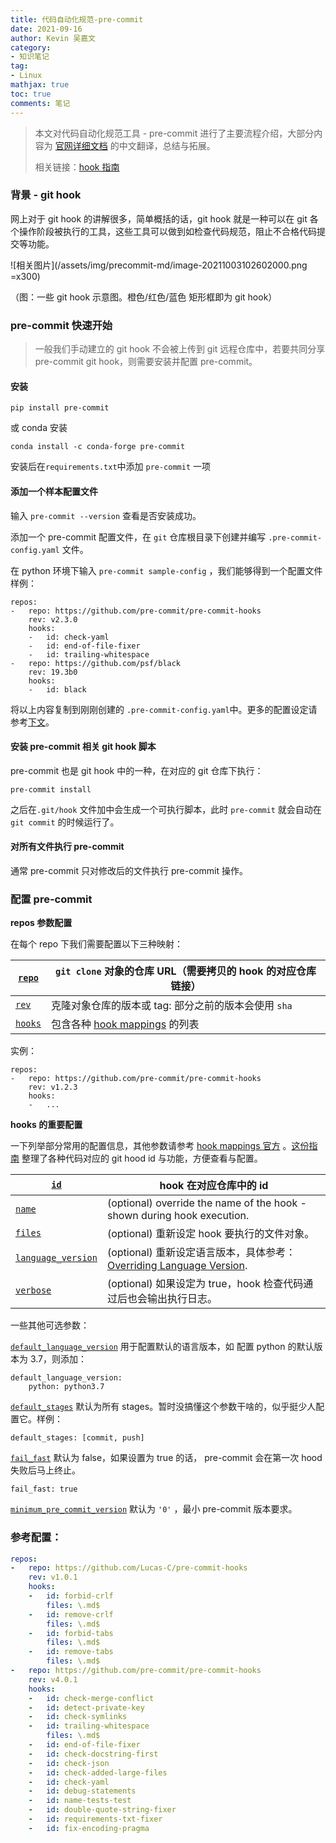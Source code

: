 ```yaml
---
title: 代码自动化规范-pre-commit 
date: 2021-09-16
author: Kevin 吴嘉文
category:
- 知识笔记
tag:
- Linux
mathjax: true
toc: true
comments: 笔记
---
```


> 本文对代码自动化规范工具 -  pre-commit 进行了主要流程介绍，大部分内容为 [官网详细文档](https://pre-commit.com/)  的中文翻译，总结与拓展。
>
> 相关链接：[hook 指南](https://pre-commit.com/hooks.html)

<!--more-->

### 背景 - git hook

网上对于 git hook 的讲解很多，简单概括的话，git hook 就是一种可以在 git 各个操作阶段被执行的工具，这些工具可以做到如检查代码规范，阻止不合格代码提交等功能。

![相关图片](/assets/img/precommit-md/image-20211003102602000.png =x300)

（图：一些 git hook 示意图。橙色/红色/蓝色 矩形框即为 git hook）

### pre-commit 快速开始

> 一般我们手动建立的 git hook 不会被上传到 git 远程仓库中，若要共同分享 pre-commit git hook，则需要安装并配置 pre-commit。

#### 安装

```
pip install pre-commit
```

或 conda 安装

```
conda install -c conda-forge pre-commit
```

安装后在`requirements.txt`中添加 `pre-commit` 一项

#### 添加一个样本配置文件

输入 `pre-commit --version` 查看是否安装成功。

添加一个 pre-commit 配置文件，在 `git` 仓库根目录下创建并编写 `.pre-commit-config.yaml` 文件。

在 python 环境下输入 `pre-commit sample-config` ，我们能够得到一个配置文件样例：

```
repos:
-   repo: https://github.com/pre-commit/pre-commit-hooks
    rev: v2.3.0
    hooks:
    -   id: check-yaml
    -   id: end-of-file-fixer
    -   id: trailing-whitespace
-   repo: https://github.com/psf/black
    rev: 19.3b0
    hooks:
    -   id: black
```

将以上内容复制到刚刚创建的 `.pre-commit-config.yaml`中。更多的配置设定请参考[下文](#配置-pre-commit)。

#### 安装 pre-commit 相关 git hook 脚本

pre-commit 也是 git hook 中的一种，在对应的 git 仓库下执行：

```
pre-commit install
```

之后在`.git/hook` 文件加中会生成一个可执行脚本，此时 `pre-commit` 就会自动在 `git commit` 的时候运行了。

#### 对所有文件执行 pre-commit

通常 pre-commit 只对修改后的文件执行 pre-commit 操作。

### 配置 pre-commit

 **repos 参数配置** 

在每个 repo 下我们需要配置以下三种映射：

| [`repo`](https://pre-commit.com/#repos-repo)   | `git clone` 对象的仓库 URL（需要拷贝的 hook 的对应仓库链接）  |
| ---------------------------------------------- | ------------------------------------------------------------ |
| [`rev`](https://pre-commit.com/#repos-rev)     | 克隆对象仓库的版本或 tag: 部分之前的版本会使用 `sha`          |
| [`hooks`](https://pre-commit.com/#repos-hooks) | 包含各种 [hook mappings](https://pre-commit.com/#pre-commit-configyaml---hooks) 的列表 |

实例：

```
repos:
-   repo: https://github.com/pre-commit/pre-commit-hooks
    rev: v1.2.3
    hooks:
    -   ...
```

 **hooks 的重要配置** 

一下列举部分常用的配置信息，其他参数请参考  [hook mappings 官方](https://pre-commit.com/#pre-commit-configyaml---hooks) 。[这份指南](https://pre-commit.com/hooks.html) 整理了各种代码对应的 git hood id 与功能，方便查看与配置。

| [`id`](https://pre-commit.com/#config-id)                    | hook 在对应仓库中的 id                                       |
| ------------------------------------------------------------ | ------------------------------------------------------------ |
| [`name`](https://pre-commit.com/#config-name)                | (optional) override the name of the hook - shown during hook execution. |
| [`files`](https://pre-commit.com/#config-files)              | (optional) 重新设定 hook 要执行的文件对象。                    |
| [`language_version`](https://pre-commit.com/#config-language_version) | (optional) 重新设定语言版本，具体参考： [Overriding Language Version](https://pre-commit.com/#overriding-language-version). |
| [`verbose`](https://pre-commit.com/#config-verbose)          | (optional) 如果设定为 true，hook 检查代码通过后也会输出执行日志。 |

一些其他可选参数：

[`default_language_version`](https://pre-commit.com/#top_level-default_language_version) 用于配置默认的语言版本，如 配置 python 的默认版本为 3.7，则添加：

```
default_language_version:
    python: python3.7
```

[`default_stages`](https://pre-commit.com/#top_level-default_stages) 默认为所有 stages。暂时没搞懂这个参数干啥的，似乎挺少人配置它。样例：

```
default_stages: [commit, push]
```

[`fail_fast`](https://pre-commit.com/#top_level-fail_fast) 默认为 false，如果设置为 true 的话， pre-commit 会在第一次 hood 失败后马上终止。

```
fail_fast: true
```

[`minimum_pre_commit_version`](https://pre-commit.com/#top_level-minimum_pre_commit_version) 默认为 `'0'` ，最小 pre-commit 版本要求。

### 参考配置：

```yaml
repos:
-   repo: https://github.com/Lucas-C/pre-commit-hooks
    rev: v1.0.1
    hooks:
    -   id: forbid-crlf
        files: \.md$
    -   id: remove-crlf
        files: \.md$
    -   id: forbid-tabs
        files: \.md$
    -   id: remove-tabs
        files: \.md$
-   repo: https://github.com/pre-commit/pre-commit-hooks
    rev: v4.0.1
    hooks:
    -   id: check-merge-conflict
    -   id: detect-private-key
    -   id: check-symlinks
    -   id: trailing-whitespace
        files: \.md$
    -   id: end-of-file-fixer
    -   id: check-docstring-first
    -   id: check-json
    -   id: check-added-large-files
    -   id: check-yaml
    -   id: debug-statements
    -   id: name-tests-test
    -   id: double-quote-string-fixer
    -   id: requirements-txt-fixer
    -   id: fix-encoding-pragma
    

```





